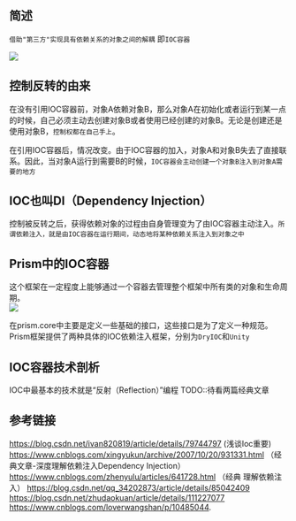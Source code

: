 ## 简述

`借助"第三方"实现具有依赖关系的对象之间的解耦` 即`IOC容器`  

![](https://img-blog.csdnimg.cn/c9899cc96f1445cbb0e0ec785e03d77e.png)  

## 控制反转的由来
在没有引用IOC容器前，对象A依赖对象B，那么对象A在初始化或者运行到某一点的时候，自己必须主动去创建对象B或者使用已经创建的对象B。无论是创建还是使用对象B，`控制权都在自己手上`。  

在引用IOC容器后，情况改变。由于IOC容器的加入，对象A和对象B失去了直接联系。因此，当对象A运行到需要B的时候，`IOC容器会主动创建一个对象B注入到对象A需要的地方`

## IOC也叫DI（Dependency Injection）
控制被反转之后，获得依赖对象的过程由自身管理变为了由IOC容器主动注入。`所谓依赖注入，就是由IOC容器在运行期间，动态地将某种依赖关系注入到对象之中`

## Prism中的IOC容器
这个框架在一定程度上能够通过一个容器去管理整个框架中所有类的对象和生命周期。  
![](https://img2020.cnblogs.com/blog/695641/202111/695641-20211128213759041-689971682.png)

在prism.core中主要是定义一些基础的接口，这些接口是为了定义一种规范。Prism框架提供了两种具体的IOC依赖注入框架，分别为`DryIOC`和`Unity`

## IOC容器技术剖析
IOC中最基本的技术就是“反射（Reflection）”编程 TODO::待看两篇经典文章

## 参考链接
https://blog.csdn.net/ivan820819/article/details/79744797  (浅谈Ioc重要)
https://www.cnblogs.com/xingyukun/archive/2007/10/20/931331.html （经典文章-深度理解依赖注入Dependency Injection）  
https://www.cnblogs.com/zhenyulu/articles/641728.html （经典 理解依赖注入）
https://blog.csdn.net/qq_34202873/article/details/85042409
https://blog.csdn.net/zhudaokuan/article/details/111227077
https://www.cnblogs.com/loverwangshan/p/10485044.